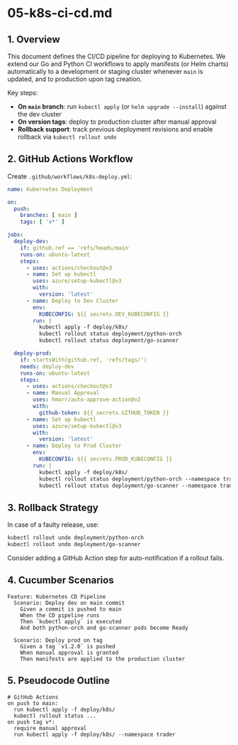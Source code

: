 # 05-k8s-ci-cd.md

## 1. Overview

This document defines the CI/CD pipeline for deploying to Kubernetes.  We extend our Go and Python CI workflows to apply manifests (or Helm charts) automatically to a development or staging cluster whenever `main` is updated, and to production upon tag creation.

Key steps:

* **On `main` branch**: run `kubectl apply` (or `helm upgrade --install`) against the dev cluster
* **On version tags**: deploy to production cluster after manual approval
* **Rollback support**: track previous deployment revisions and enable rollback via `kubectl rollout undo`

## 2. GitHub Actions Workflow

Create `.github/workflows/k8s-deploy.yml`:

```yaml
name: Kubernetes Deployment

on:
  push:
    branches: [ main ]
    tags: [ 'v*' ]

jobs:
  deploy-dev:
    if: github.ref == 'refs/heads/main'
    runs-on: ubuntu-latest
    steps:
      - uses: actions/checkout@v3
      - name: Set up kubectl
        uses: azure/setup-kubectl@v3
        with:
          version: 'latest'
      - name: Deploy to Dev Cluster
        env:
          KUBECONFIG: ${{ secrets.DEV_KUBECONFIG }}
        run: |
          kubectl apply -f deploy/k8s/
          kubectl rollout status deployment/python-orch
          kubectl rollout status deployment/go-scanner

  deploy-prod:
    if: startsWith(github.ref, 'refs/tags/')
    needs: deploy-dev
    runs-on: ubuntu-latest
    steps:
      - uses: actions/checkout@v3
      - name: Manual Approval
        uses: hmarr/auto-approve-action@v2
        with:
          github-token: ${{ secrets.GITHUB_TOKEN }}
      - name: Set up kubectl
        uses: azure/setup-kubectl@v3
        with:
          version: 'latest'
      - name: Deploy to Prod Cluster
        env:
          KUBECONFIG: ${{ secrets.PROD_KUBECONFIG }}
        run: |
          kubectl apply -f deploy/k8s/
          kubectl rollout status deployment/python-orch --namespace trader
          kubectl rollout status deployment/go-scanner --namespace trader
```

## 3. Rollback Strategy

In case of a faulty release, use:

```bash
kubectl rollout undo deployment/python-orch
kubectl rollout undo deployment/go-scanner
```

Consider adding a GitHub Action step for auto-notification if a rollout fails.

## 4. Cucumber Scenarios

```gherkin
Feature: Kubernetes CD Pipeline
  Scenario: Deploy dev on main commit
    Given a commit is pushed to main
    When the CD pipeline runs
    Then `kubectl apply` is executed
    And both python-orch and go-scanner pods become Ready

  Scenario: Deploy prod on tag
    Given a tag `v1.2.0` is pushed
    When manual approval is granted
    Then manifests are applied to the production cluster
```

## 5. Pseudocode Outline

```text
# GitHub Actions
on push to main:
  run kubectl apply -f deploy/k8s/
  kubectl rollout status ...
on push tag v*:
  require manual approval
  run kubectl apply -f deploy/k8s/ --namespace trader
```
